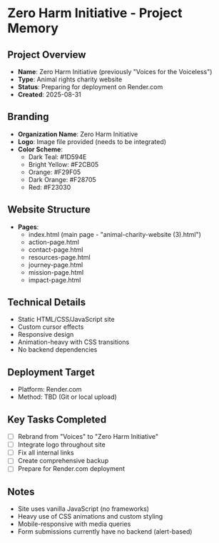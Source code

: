 # Zero Harm Initiative - Project Memory

## Project Overview
- **Name**: Zero Harm Initiative (previously "Voices for the Voiceless")
- **Type**: Animal rights charity website
- **Status**: Preparing for deployment on Render.com
- **Created**: 2025-08-31

## Branding
- **Organization Name**: Zero Harm Initiative
- **Logo**: Image file provided (needs to be integrated)
- **Color Scheme**:
  - Dark Teal: #1D594E
  - Bright Yellow: #F2CB05
  - Orange: #F29F05
  - Dark Orange: #F28705
  - Red: #F23030

## Website Structure
- **Pages**:
  - index.html (main page - "animal-charity-website (3).html")
  - action-page.html
  - contact-page.html
  - resources-page.html
  - journey-page.html
  - mission-page.html
  - impact-page.html

## Technical Details
- Static HTML/CSS/JavaScript site
- Custom cursor effects
- Responsive design
- Animation-heavy with CSS transitions
- No backend dependencies

## Deployment Target
- Platform: Render.com
- Method: TBD (Git or local upload)

## Key Tasks Completed
- [ ] Rebrand from "Voices" to "Zero Harm Initiative"
- [ ] Integrate logo throughout site
- [ ] Fix all internal links
- [ ] Create comprehensive backup
- [ ] Prepare for Render.com deployment

## Notes
- Site uses vanilla JavaScript (no frameworks)
- Heavy use of CSS animations and custom styling
- Mobile-responsive with media queries
- Form submissions currently have no backend (alert-based)